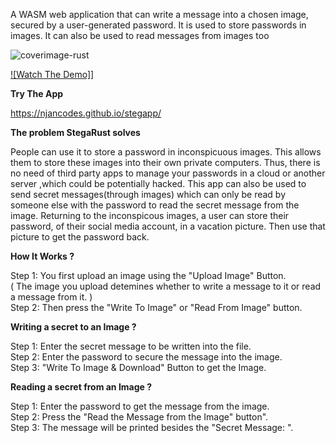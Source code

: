A WASM web application that can write a message into a chosen image, secured by a user-generated password. It is used to store passwords in images. It can also be used to read messages from images too

![coverimage-rust](https://github.com/Njancodes/stegarust/assets/105363470/47488e4c-1958-4d27-bc95-f98f27ef0208)

[![Watch The Demo]](https://youtu.be/4mtAR7z8vic)]


**Try The App**

https://njancodes.github.io/stegapp/

**The problem StegaRust solves**

People can use it to store a password in inconspicuous images.
This allows them to store these images into their own private computers. Thus, there is no need of third party apps to manage your passwords in a cloud or another server ,which could be potentially hacked.
This app can also be used to send secret messages(through images) which can only be read by someone else with the password to read the secret message from the image.
Returning to the inconspicous images, a user can store their password, of their social media account, in a vacation picture. Then use that picture to get the password back.

**How It Works ?**

Step 1: You first upload an image using the "Upload Image" Button.<br>
( The image you upload detemines whether to write a message to it or read a message from it. )<br>
Step 2: Then press the "Write To Image" or "Read From Image" button.


**Writing a secret to an Image ?**

Step 1: Enter the secret message to be written into the file.<br>
Step 2: Enter the password to secure the message into the image.<br>
Step 3: "Write To Image & Download" Button to get the Image.<br>

**Reading a secret from an Image ?**

Step 1: Enter the password to get the message from the image.<br>
Step 2: Press the "Read the Message from the Image" button".<br>
Step 3: The message will be printed besides the "Secret Message: ".<br>
